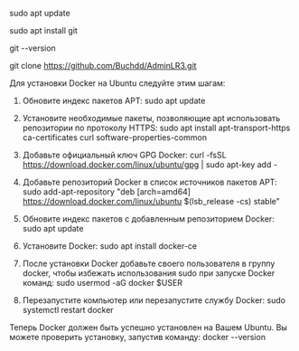 sudo apt update

sudo apt install git

git --version

git clone https://github.com/Buchdd/AdminLR3.git

Для установки Docker на Ubuntu следуйте этим шагам:

1. Обновите индекс пакетов APT:
sudo apt update

2. Установите необходимые пакеты, позволяющие apt использовать репозитории по протоколу HTTPS:
sudo apt install apt-transport-https ca-certificates curl software-properties-common

3. Добавьте официальный ключ GPG Docker:
curl -fsSL https://download.docker.com/linux/ubuntu/gpg | sudo apt-key add -

4. Добавьте репозиторий Docker в список источников пакетов APT:
sudo add-apt-repository "deb [arch=amd64] https://download.docker.com/linux/ubuntu $(lsb_release -cs) stable"

5. Обновите индекс пакетов с добавленным репозиторием Docker:
sudo apt update

6. Установите Docker:
sudo apt install docker-ce

7. После установки Docker добавьте своего пользователя в группу docker, чтобы избежать использования sudo при запуске Docker команд:
sudo usermod -aG docker $USER

8. Перезапустите компьютер или перезапустите службу Docker:
sudo systemctl restart docker

Теперь Docker должен быть успешно установлен на Вашем Ubuntu. Вы можете проверить установку, запустив команду:
docker --version
